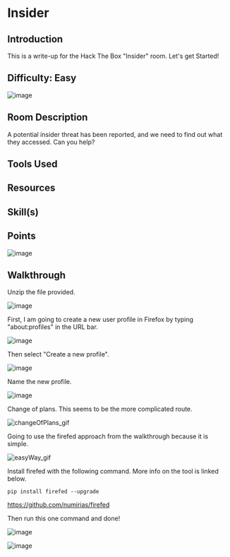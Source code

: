 # Insider
## Introduction
This is a write-up for the Hack The Box "Insider" room. Let's get Started!

## Difficulty: Easy
![image](https://github.com/zrmartin71/HTB_Write_Ups/assets/54414820/04f60a04-9fc7-4b82-803c-f63f3892b26c)


## Room Description
A potential insider threat has been reported, and we need to find out what they accessed. Can you help?

## Tools Used


## Resources


## Skill(s)


## Points
![image](https://github.com/zrmartin71/HTB_Write_Ups/assets/54414820/a604e486-b35e-4871-b908-3e2b8ad406ce)

## Walkthrough
Unzip the file provided.

![image](https://github.com/zrmartin71/HTB_Write_Ups/assets/54414820/f803ac89-68ec-4dc4-a714-37902f51a4fc)

First, I am going to create a new user profile in Firefox by typing "about:profiles" in the URL bar.

![image](https://github.com/zrmartin71/HTB_Write_Ups/assets/54414820/799f17cb-04e2-499e-8c16-6c83a5d8f89b)

Then select "Create a new profile".

![image](https://github.com/zrmartin71/HTB_Write_Ups/assets/54414820/90292e5d-e9c0-4f72-be65-d20c78544cda)

Name the new profile.

![image](https://github.com/zrmartin71/HTB_Write_Ups/assets/54414820/4f72bf5e-0be5-4077-8a34-e19a891c93a9)

Change of plans. This seems to be the more complicated route.

![changeOfPlans_gif](https://github.com/zrmartin71/HTB_Write_Ups/assets/54414820/f317a17a-51eb-4e91-934c-3b1e24a3c156)

Going to use the firefed approach from the walkthrough because it is simple. 

![easyWay_gif](https://github.com/zrmartin71/HTB_Write_Ups/assets/54414820/63c469b3-91ea-4aa6-9c79-6e839a7b0320)

Install firefed with the following command. More info on the tool is linked below.
```
pip install firefed --upgrade 
```
https://github.com/numirias/firefed

Then run this one command and done!

![image](https://github.com/zrmartin71/HTB_Write_Ups/assets/54414820/127343c3-3c3a-4e39-978a-9625bd74c3e5)

![image](https://github.com/zrmartin71/HTB_Write_Ups/assets/54414820/8416db07-53fc-4185-9b49-44527384eaad)


